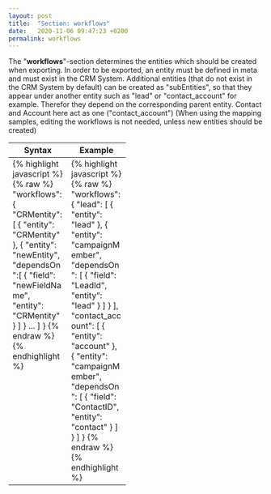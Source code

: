 ```yaml
---
layout: post
title:  "Section: workflows"
date:   2020-11-06 09:47:23 +0200
permalink: workflows
---
```


The "**workflows**"-section determines the entities which should be created when exporting. In order to be exported, an entity must be defined in meta and must exist in the CRM System. 
Additional entities (that do not exist in the CRM System by default) can be created as "subEntities", so that they appear under another entity such as "lead" or "contact_account" for example. Therefor they depend on the corresponding parent entity. Contact and Account here act as one ("contact_account")
(When using the mapping samples, editing the workflows is not needed, unless new entities should be created)

<table>
<colgroup>
<col width="50%" />
<col width="50%" />
</colgroup>
<tr class="header">
<th>Syntax</th>
<th>Example</th>
</tr>

<tbody>
<tr>
<td style="max-width: 100px; vertical-align: initial;">
{% highlight javascript %}{% raw %}
"workflows":{
  "CRMentity": [
    {
      "entity": "CRMentity"
    },
    {
      "entity": "newEntity",
      "dependsOn":[
        {
          "field": "newFieldName",
          "entity": "CRMentity"
        }
      ]
    }
    ...
  ]
}
{% endraw %}{% endhighlight %}
</td>
<td style="max-width: 100px; vertical-align: initial;">
{% highlight javascript %}{% raw %}
"workflows": {
  "lead": [
    {
      "entity": "lead"
    },
    {
      "entity": "campaignMember",
      "dependsOn": [
        {
          "field": "LeadId",
          "entity": "lead"
        }
      ]
    }
  ],
  "contact_account": [
    {
      "entity": "account"
    },
    {
      "entity": "campaignMember",
      "dependsOn": [
        {
          "field": "ContactID",
          "entity": "contact"
        }
      ]
    }
  ]
}
{% endraw %}{% endhighlight %}
</td>
</tr>

</tbody>
</table>